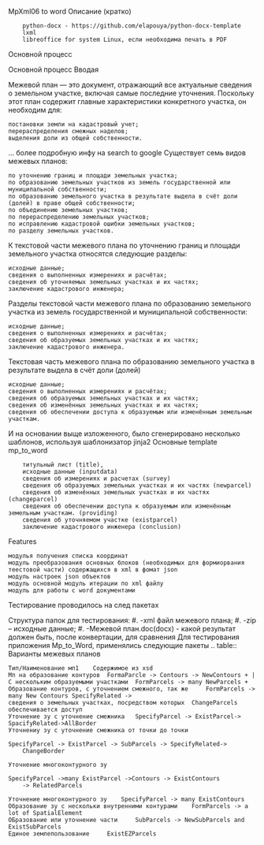 MpXml06 to  word
Описание (кратко)

        python-docx - https://github.com/elapouya/python-docx-template
        lxml
        libreoffice for system Linux, если необходима печать в PDF

Основной процесс

Основной процесс
Вводая

Межевой план — это документ, отражающий все актуальные сведения о земельном участке, включая самые последние уточнения. Поскольку этот план содержит главные характеристики конкретного участка, он необходим для:

    постановки земли на кадастровый учет;
    перераспределения смежных наделов;
    выделения доли из общей собственности.

... более подробную инфу на search to google
Существует семь видов межевых планов:

    по уточнению границ и площади земельных участка;
    по образованию земельных участков из земель государственной или муниципальной собственности;
    по образованию земельного участка в результате выдела в счёт доли (долей) в праве общей собственности;
    по объединению земельных участков;
    по перераспределению земельных участков;
    по исправлению кадастровой ошибки земельных участков;
    по разделу земельных участков.

К текстовой части межевого плана по уточнению границ и площади земельного участка относятся следующие разделы:

    исходные данные;
    сведения о выполненных измерениях и расчётах;
    сведения об уточняемых земельных участках и их частях;
    заключение кадастрового инженера;

Разделы текстовой части межевого плана по образованию земельного участка из земель государственной и муниципальной собственности:

    исходные данные;
    сведения о выполненных измерениях и расчётах;
    сведения об образуемых земельных участках и их частях;
    заключение кадастрового инженера.

Текстовая часть межевого плана по образованию земельного участка в результате выдела в счёт доли (долей)

    исходные данные;
    сведения о выполненных измерениях и расчётах;
    сведения об образуемых земельных участках и их частях;
    сведения об изменённых земельных участках и их частях;
    сведения об обеспечении доступа к образуемым или изменённым земельным участкам.

И на основании выще изложенного, было сгенерировано несколько шаблонов, используя шаблонизатор jinja2
Основные template mp_to_word

        титульный лист (title),
        исходные данные (inputdata)
        сведения об измерениях и расчетах (survey)
        сведения об образуемых земельных участках и их частях (newparcel)
        сведения об изменённых земельных участках и их частях (changeparcel)
        сведения об обеспечении доступа к образуемым или изменённым земельным участкам. (providing)
        сведения об уточняемом участке (existparcel)
        заключение кадастрового инженера (conclusion)

Features

    модулья получения списка координат
    модуль преобразования основных блоков (необходимых для формиорвания теестовой части) содержащихся в xml в фомат json
    модуль настроек json объектов
    модуль основной модуль итерации по xml файлу
    модуль для работы с word документами

Тестирование проводилось на след пакетах

Структура папок для тестирования: #. -xml файл межевого плана; #. -zip – исходные данные; #. -Межевой план.doc(docx) - какой результат должен быть, после конвертации, для сравнения Для тестирования приложения Mp_to_Word, применялись следующие пакеты .. table:: Варианты межевых планов

    Тип/Наименование мп1 	Содержимое из xsd
    Мп на образование контуров 	FormaParcle -> Contours -> NewContours + |
    С нескольким образуемыми участками 	FormParcels -> many NewParcels +
    Образование контуров, с уточнением смежного, так же 	FormParcels -> many New Contours SpecifyRelated ->
    сведения о земельных участках, посредством которых 	ChangeParcels
    обеспечивается доступ 	 
    Уточнение зу с уточнение смежника 	SpecifyParcel -> ExistParcel-> SpacifyRelated->AllBorder
    Уточнениу зу с уточнение смежника от точки до точки 	

    SpecifyParcel -> ExistParcel -> SubParcels -> SpecifyRelated->
        ChangeBorder

    Уточнение многоконтурного зу 	

    SpecifyParcel ->many ExistParcel ->Contours -> ExistContours
        -> RelatedParcels

    Уточнение многоконтурного зу 	SpecifyParcel -> many ExistContours
    Образование зу с нескольки внутренними контурами 	FormParcels -> a lot of SpatialElement
    ОБразование или уточнение части 	SubParcels -> NewSubParcels and ExistSubParcels
    Единое землепользование 	ExistEZParcels
